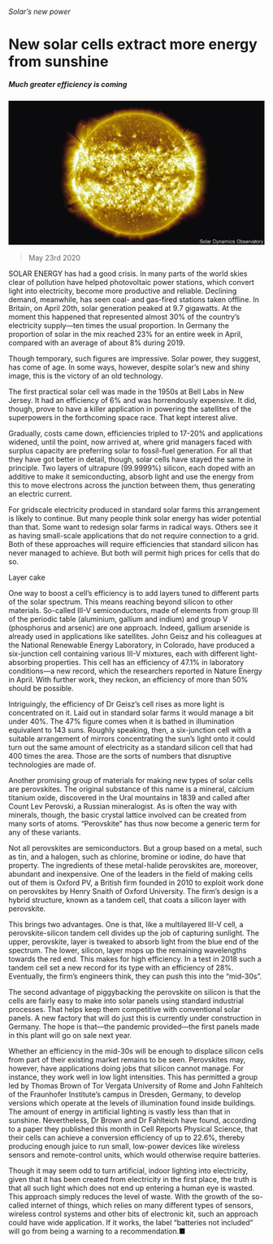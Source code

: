 ###### Solar’s new power

# New solar cells extract more energy from sunshine 

##### Much greater efficiency is coming 

![image](images/20200523_STP003_0.jpg) 

> May 23rd 2020 

SOLAR ENERGY has had a good crisis. In many parts of the world skies clear of pollution have helped photovoltaic power stations, which convert light into electricity, become more productive and reliable. Declining demand, meanwhile, has seen coal- and gas-fired stations taken offline. In Britain, on April 20th, solar generation peaked at 9.7 gigawatts. At the moment this happened that represented almost 30% of the country’s electricity supply—ten times the usual proportion. In Germany the proportion of solar in the mix reached 23% for an entire week in April, compared with an average of about 8% during 2019.

Though temporary, such figures are impressive. Solar power, they suggest, has come of age. In some ways, however, despite solar’s new and shiny image, this is the victory of an old technology.


The first practical solar cell was made in the 1950s at Bell Labs in New Jersey. It had an efficiency of 6% and was horrendously expensive. It did, though, prove to have a killer application in powering the satellites of the superpowers in the forthcoming space race. That kept interest alive.

Gradually, costs came down, efficiencies tripled to 17-20% and applications widened, until the point, now arrived at, where grid managers faced with surplus capacity are preferring solar to fossil-fuel generation. For all that they have got better in detail, though, solar cells have stayed the same in principle. Two layers of ultrapure (99.9999%) silicon, each doped with an additive to make it semiconducting, absorb light and use the energy from this to move electrons across the junction between them, thus generating an electric current.

For gridscale electricity produced in standard solar farms this arrangement is likely to continue. But many people think solar energy has wider potential than that. Some want to redesign solar farms in radical ways. Others see it as having small-scale applications that do not require connection to a grid. Both of these approaches will require efficiencies that standard silicon has never managed to achieve. But both will permit high prices for cells that do so.

Layer cake

One way to boost a cell’s efficiency is to add layers tuned to different parts of the solar spectrum. This means reaching beyond silicon to other materials. So-called III-V semiconductors, made of elements from group III of the periodic table (aluminium, gallium and indium) and group V (phosphorus and arsenic) are one approach. Indeed, gallium arsenide is already used in applications like satellites. John Geisz and his colleagues at the National Renewable Energy Laboratory, in Colorado, have produced a six-junction cell containing various III-V mixtures, each with different light-absorbing properties. This cell has an efficiency of 47.1% in laboratory conditions—a new record, which the researchers reported in Nature Energy in April. With further work, they reckon, an efficiency of more than 50% should be possible.

Intriguingly, the efficiency of Dr Geisz’s cell rises as more light is concentrated on it. Laid out in standard solar farms it would manage a bit under 40%. The 47% figure comes when it is bathed in illumination equivalent to 143 suns. Roughly speaking, then, a six-junction cell with a suitable arrangement of mirrors concentrating the sun’s light onto it could turn out the same amount of electricity as a standard silicon cell that had 400 times the area. Those are the sorts of numbers that disruptive technologies are made of.

Another promising group of materials for making new types of solar cells are perovskites. The original substance of this name is a mineral, calcium titanium oxide, discovered in the Ural mountains in 1839 and called after Count Lev Perovski, a Russian mineralogist. As is often the way with minerals, though, the basic crystal lattice involved can be created from many sorts of atoms. “Perovskite” has thus now become a generic term for any of these variants.

Not all perovskites are semiconductors. But a group based on a metal, such as tin, and a halogen, such as chlorine, bromine or iodine, do have that property. The ingredients of these metal-halide perovskites are, moreover, abundant and inexpensive. One of the leaders in the field of making cells out of them is Oxford PV, a British firm founded in 2010 to exploit work done on perovskites by Henry Snaith of Oxford University. The firm’s design is a hybrid structure, known as a tandem cell, that coats a silicon layer with perovskite.

This brings two advantages. One is that, like a multilayered III-V cell, a perovskite-silicon tandem cell divides up the job of capturing sunlight. The upper, perovskite, layer is tweaked to absorb light from the blue end of the spectrum. The lower, silicon, layer mops up the remaining wavelengths towards the red end. This makes for high efficiency. In a test in 2018 such a tandem cell set a new record for its type with an efficiency of 28%. Eventually, the firm’s engineers think, they can push this into the “mid-30s”.

The second advantage of piggybacking the perovskite on silicon is that the cells are fairly easy to make into solar panels using standard industrial processes. That helps keep them competitive with conventional solar panels. A new factory that will do just this is currently under construction in Germany. The hope is that—the pandemic provided—the first panels made in this plant will go on sale next year.

Whether an efficiency in the mid-30s will be enough to displace silicon cells from part of their existing market remains to be seen. Perovskites may, however, have applications doing jobs that silicon cannot manage. For instance, they work well in low light intensities. This has permitted a group led by Thomas Brown of Tor Vergata University of Rome and John Fahlteich of the Fraunhofer Institute’s campus in Dresden, Germany, to develop versions which operate at the levels of illumination found inside buildings. The amount of energy in artificial lighting is vastly less than that in sunshine. Nevertheless, Dr Brown and Dr Fahlteich have found, according to a paper they published this month in Cell Reports Physical Science, that their cells can achieve a conversion efficiency of up to 22.6%, thereby producing enough juice to run small, low-power devices like wireless sensors and remote-control units, which would otherwise require batteries.

Though it may seem odd to turn artificial, indoor lighting into electricity, given that it has been created from electricity in the first place, the truth is that all such light which does not end up entering a human eye is wasted. This approach simply reduces the level of waste. With the growth of the so-called internet of things, which relies on many different types of sensors, wireless control systems and other bits of electronic kit, such an approach could have wide application. If it works, the label “batteries not included” will go from being a warning to a recommendation.■

